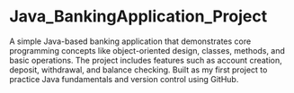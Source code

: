 # Java_BankingApplication_Project
A simple Java-based banking application that demonstrates core programming concepts like object-oriented design, classes, methods, and basic operations. The project includes features such as account creation, deposit, withdrawal, and balance checking. Built as my first project to practice Java fundamentals and version control using GitHub.

